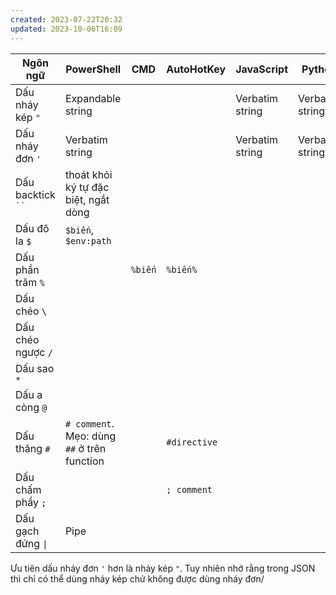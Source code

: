 ```yaml
---
created: 2023-07-22T20:32
updated: 2023-10-06T16:09
---
```

| Ngôn ngữ            | PowerShell                                  | CMD     | AutoHotKey   | JavaScript      | Python          | SQL | Bash | LaTeX |
| ------------------- | ------------------------------------------- | ------- | ------------ | --------------- | --------------- | --- | ---- | ----- |
| Dấu nháy kép `"`    | Expandable string                           |         |              | Verbatim string | Verbatim string |     |      |       |
| Dấu nháy đơn `'`    | Verbatim string                             |         |              | Verbatim string | Verbatim string |     |      |       |
| Dấu backtick ` `` ` | thoát khỏi ký tự đặc biệt, ngắt dòng        |         |              |                 |                 |     |      |       |
| Dấu đô la `$`       | `$biến`, `$env:path`                        |         |              |                 |                 |     |      |       |
| Dấu phần trăm `%`   |                                             | `%biến` | `%biến%`     |                 |                 |     |      |       |
| Dấu chéo `\`        |                                             |         |              |                 |                 |     |      |       |
| Dấu chéo ngược `/`  |                                             |         |              |                 |                 |     |      |       |
| Dấu sao `*`         |                                             |         |              |                 |                 |     |      |       |
| Dấu a còng `@`      |                                             |         |              |                 |                 |     |      |       |
| Dấu thăng `#`       | `# comment`. Mẹo: dùng `##` ở trên function |         | `#directive` |                 |                 |     |      |       |
| Dấu chấm phẩy `;`   |                                             |         | `; comment`  |                 |                 |     |      |       |
| Dấu gạch đứng `\|`   | Pipe                                        |         |              |                 |                 |     |      |       |

Ưu tiên dấu nháy đơn `'` hơn là nháy kép `"`. Tuy nhiên nhớ rằng trong JSON thì chỉ có thể dùng nháy kép chứ không được dùng nháy đơn/
